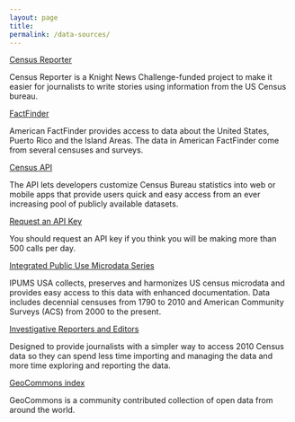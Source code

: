 ```yaml
---
layout: page
title:
permalink: /data-sources/
---
```

<div class="data">
  <div class="container">
    <div class="row">
      <div class="col-sm-6 py-2">
        <div class="card h-100 card-body">
          <p class="card-text"><a href="https://censusreporter.org/">Census Reporter</a></p>
          <p>Census Reporter is a Knight News Challenge-funded project to make it easier for journalists to write stories using information from the US Census bureau.</p>
        </div>
      </div>
      <div class="col-sm-6 py-2">
        <div class="card h-100 card-body">
          <p class="card-text"><a href="https://factfinder.census.gov/faces/nav/jsf/pages/index.xhtml">FactFinder</a></p>
          <p>American FactFinder provides access to data about the United States, Puerto Rico and the Island Areas. The data in American FactFinder come from several censuses and surveys.</p>
        </div>
      </div>
      <div class="col-sm-6 py-2">
        <div class="card h-100 card-body">
          <p class="card-text"><a href="https://api.census.gov/">Census API</a></p>
          <p>The API lets developers customize Census Bureau statistics into web or mobile apps that provide users quick and easy access from an ever increasing pool of publicly available datasets.</p>
        </div>
      </div>
      <div class="col-sm-6 py-2">
        <div class="card h-100 card-body">
          <p class="card-text"><a href="http://www.census.gov/developers/">Request an API Key</a></p>
          <p>You should request an API key if you think you will be making more than 500 calls per day.</p>
        </div>
      </div>
      <div class="col-sm-6 py-2">
        <div class="card h-100 card-body">
          <p class="card-text"><a href="https://usa.ipums.org/usa/">Integrated Public Use Microdata Series</a></p>
          <p>IPUMS USA collects, preserves and harmonizes US census microdata and provides easy access to this data with enhanced documentation. Data includes decennial censuses from 1790 to 2010 and American Community Surveys (ACS) from 2000 to the present.</p>
        </div>
      </div>
      <div class="col-sm-6 py-2">
        <div class="card h-100 card-body">
          <p class="card-text"><a href="http://census.ire.org">Investigative Reporters and Editors</a></p>
          <p>Designed to provide journalists with a simpler way to access 2010 Census data so they can spend less time importing and managing the data and more time exploring and reporting the data.</p>
        </div>
      </div>
      <div class="col-sm-6 py-2">
        <div class="card h-100 card-body">
          <p class="card-text"><a href="http://geocommons.com/search.html">GeoCommons index</a></p>
          <p>GeoCommons is a community contributed collection of open data from around the world.</p>
        </div>
      </div>
    </div>
  </div>
</div>